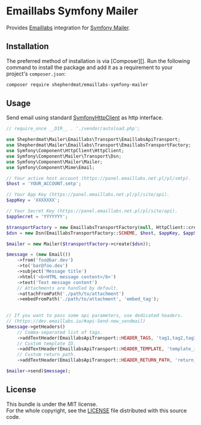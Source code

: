 Emaillabs Symfony Mailer
================

Provides [Emaillabs](https://emaillabs.io) integration for [Symfony Mailer](https://symfony.com/doc/current/mailer.html).

## Installation

The preferred method of installation is via [Composer][]. Run the following
command to install the package and add it as a requirement to your project's
`composer.json`:

```bash
composer require shepherdmat/emaillabs-symfony-mailer
```

## Usage ##

Send email using standard [SymfonyHttpClient](https://symfony.com/doc/current/http_client.html) as http interface.

```php
// require_once __DIR__ . './vendor/autoload.php';

use Shepherdmat\Mailer\Emaillabs\Transport\EmaillabsApiTransport;
use Shepherdmat\Mailer\Emaillabs\Transport\EmaillabsTransportFactory;
use Symfony\Component\HttpClient\HttpClient;
use Symfony\Component\Mailer\Transport\Dsn;
use Symfony\Component\Mailer\Mailer;
use Symfony\Component\Mime\Email;

// Your active host account (https://panel.emaillabs.net.pl/pl/smtp).
$host = 'YOUR_ACCOUNT.smtp';

// Your App Key (https://panel.emaillabs.net.pl/pl/site/api).
$appKey = 'XXXXXXX';

// Your Secret Key (https://panel.emaillabs.net.pl/pl/site/api).
$appSecret = 'YYYYYYY';

$transportFactory = new EmaillabsTransportFactory(null, HttpClient::create());
$dsn = new Dsn(EmaillabsTransportFactory::SCHEME, $host, $appKey, $appSecret);

$mailer = new Mailer($transportFactory->create($dsn));

$message = (new Email())
    ->from('foo@bar.dev')
    ->to('bar@foo.dev')
    ->subject('Message title')
    ->html('<b>HTML message content</b>')
    ->text('Text message content')
    // Attachments are handled by default.
    ->attachFromPath('./path/to/attachment')
    ->embedFromPath('./path/to/attachment', 'embed_tag');
    

// If you want to pass some api parameters, use dedicated headers.
// (https://dev.emaillabs.io/#api-Send-new_sendmail)
$message->getHeaders()
    // Comma-separated list of tags.
    ->addTextHeader(EmaillabsApiTransport::HEADER_TAGS, 'tag1,tag2,tag3')
    // Custom template ID.
    ->addTextHeader(EmaillabsApiTransport::HEADER_TEMPLATE, 'template_id')
    // Custom return path.
    ->addTextHeader(EmaillabsApiTransport::HEADER_RETURN_PATH, 'return_path');

$mailer->send($message);
``` 

## License

This bundle is under the MIT license.  
For the whole copyright, see the [LICENSE](LICENSE) file distributed with this source code.
